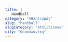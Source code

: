 ```yaml
---
title: |
   Handball
category: "Αθλητισμός"
slug: "handball"
slugCategory: "athlitismos"
city: "Θεσσαλονίκη"
---
```


